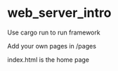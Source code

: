 # web_server_intro
<p>Use cargo run to run framework</p>
<p>Add your own pages in /pages</p>
<p>index.html is the home page</p>
